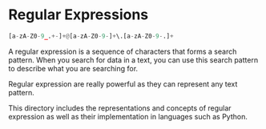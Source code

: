 # Regular Expressions

```python
[a-zA-Z0-9_.+-]+@[a-zA-Z0-9-]+\.[a-zA-Z0-9-.]+
```

A regular expression is a sequence of characters that forms a search pattern. When you search for data in a text, you can use this search pattern to describe what you are searching for.

Regular expression are really powerful as they can represent any text pattern.

This directory includes the representations and concepts of regular expression as well as their implementation in languages such as Python.
